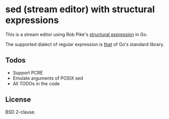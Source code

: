 # sed (stream editor) with structural expressions

This is a stream editor using Rob Pike's [structural
expression](http://doc.cat-v.org/bell_labs/structural_regexps/) in Go.

The supported dialect of regular expression is
[that](http://golang.org/pkg/regexp/) of Go's standard library.

## Todos

* Support PCRE
* Emulate arguments of POSIX sed
* All TODOs in the code

## License

BSD 2-clause.
